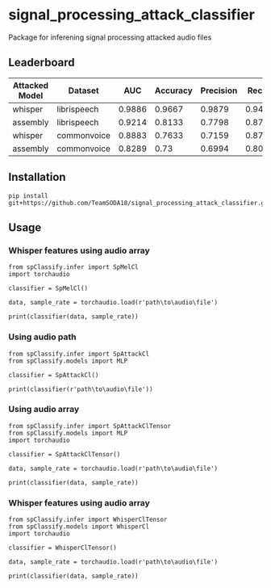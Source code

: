 # signal_processing_attack_classifier

Package for inferening signal processing attacked audio files

## Leaderboard

| Attacked Model | Dataset       | AUC      | Accuracy | Precision | Recall   | F1 Score |
|----------------|---------------|----------|----------|-----------|----------|----------|
| whisper        | librispeech   | 0.9886   | 0.9667   | 0.9879    | 0.9455   | 0.9663   |
| assembly       | librispeech   | 0.9214   | 0.8133   | 0.7798    | 0.8733   | 0.8239   |
| whisper        | commonvoice   | 0.8883   | 0.7633   | 0.7159    | 0.8733   | 0.7868   |
| assembly       | commonvoice   | 0.8289   | 0.73     | 0.6994    | 0.8067   | 0.7492   |

## Installation

```
pip install git+https://github.com/TeamSODA18/signal_processing_attack_classifier.git
```

## Usage

### Whisper features using audio array
```
from spClassify.infer import SpMelCl
import torchaudio

classifier = SpMelCl()

data, sample_rate = torchaudio.load(r'path\to\audio\file')

print(classifier(data, sample_rate))
```

### Using audio path
```
from spClassify.infer import SpAttackCl
from spClassify.models import MLP

classifier = SpAttackCl()

print(classifier(r'path\to\audio\file'))
```

### Using audio array
```
from spClassify.infer import SpAttackClTensor
from spClassify.models import MLP
import torchaudio

classifier = SpAttackClTensor()

data, sample_rate = torchaudio.load(r'path\to\audio\file')

print(classifier(data, sample_rate))
```

### Whisper features using audio array
```
from spClassify.infer import WhisperClTensor
from spClassify.models import WhisperCl
import torchaudio

classifier = WhisperClTensor()

data, sample_rate = torchaudio.load(r'path\to\audio\file')

print(classifier(data, sample_rate))
```